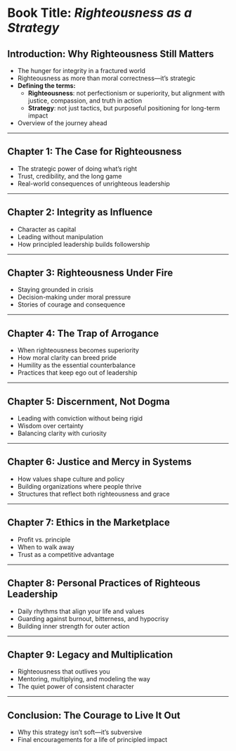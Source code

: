 # Book Title: *Righteousness as a Strategy*

## Introduction: Why Righteousness Still Matters
- The hunger for integrity in a fractured world  
- Righteousness as more than moral correctness—it’s strategic  
- **Defining the terms:**
  - **Righteousness**: not perfectionism or superiority, but alignment with justice, compassion, and truth in action  
  - **Strategy**: not just tactics, but purposeful positioning for long-term impact  
- Overview of the journey ahead  

---

## Chapter 1: The Case for Righteousness
- The strategic power of doing what’s right  
- Trust, credibility, and the long game  
- Real-world consequences of unrighteous leadership  

---

## Chapter 2: Integrity as Influence
- Character as capital  
- Leading without manipulation  
- How principled leadership builds followership  

---

## Chapter 3: Righteousness Under Fire
- Staying grounded in crisis  
- Decision-making under moral pressure  
- Stories of courage and consequence  

---

## Chapter 4: The Trap of Arrogance
- When righteousness becomes superiority  
- How moral clarity can breed pride  
- Humility as the essential counterbalance  
- Practices that keep ego out of leadership  

---

## Chapter 5: Discernment, Not Dogma
- Leading with conviction without being rigid  
- Wisdom over certainty  
- Balancing clarity with curiosity  

---

## Chapter 6: Justice and Mercy in Systems
- How values shape culture and policy  
- Building organizations where people thrive  
- Structures that reflect both righteousness and grace  

---

## Chapter 7: Ethics in the Marketplace
- Profit vs. principle  
- When to walk away  
- Trust as a competitive advantage  

---

## Chapter 8: Personal Practices of Righteous Leadership
- Daily rhythms that align your life and values  
- Guarding against burnout, bitterness, and hypocrisy  
- Building inner strength for outer action  

---

## Chapter 9: Legacy and Multiplication
- Righteousness that outlives you  
- Mentoring, multiplying, and modeling the way  
- The quiet power of consistent character  

---

## Conclusion: The Courage to Live It Out
- Why this strategy isn’t soft—it’s subversive  
- Final encouragements for a life of principled impact
